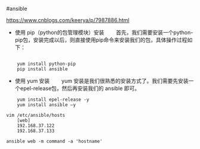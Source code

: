#ansible

https://www.cnblogs.com/keerya/p/7987886.html

- 使用 pip（python的包管理模块）安装
　　首先，我们需要安装一个python-pip包，安装完成以后，则直接使用pip命令来安装我们的包，具体操作过程如下：
```

	yum install python-pip
	pip install ansible
```

- 使用 yum 安装
　　yum 安装是我们很熟悉的安装方式了。我们需要先安装一个epel-release包，然后再安装我们的 ansible 即可。
```
	yum install epel-release -y
	yum install ansible –y
```


```
vim /etc/ansible/hosts
	[web]
	192.168.37.122
	192.168.37.133
```

`ansible web -m command -a 'hostname'`

